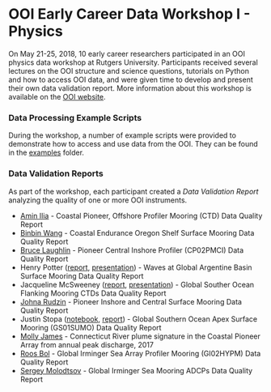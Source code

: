 # OOI Early Career Data Workshop I - Physics

On May 21-25, 2018, 10 early career researchers participated in an OOI physics data workshop at Rutgers University. Participants received several lectures on the OOI structure and science questions, tutorials on Python and how to access OOI data, and were given time to develop and present their own data validation report.  More information about this workshop is available on the [OOI website](http://oceanobservatories.org/data-workshops/).

### Data Processing Example Scripts
During the workshop, a number of example scripts were provided to demonstrate how to access and use data from the OOI.  They can be found in the [examples](examples) folder.

### Data Validation Reports
As part of the workshop, each participant created a *Data Validation Report* analyzing the quality of one or more OOI instruments.

* [Amin Ilia](reports/Amin_Ilia.ipynb) - Coastal Pioneer, Offshore Profiler Mooring (CTD) Data Quality Report
* [Binbin Wang](reports/Binbin_Wang.ipynb) - Coastal Endurance Oregon Shelf Surface Mooring Data Quality Report
* [Bruce Laughlin](reports/Bruce_Laughlin.ipynb) - Pioneer Central Inshore Profiler (CP02PMCI) Data Quality Report
* Henry Potter ([report](reports/Henry_Potter.ipynb), [presentation](reports/Henry_Potter.pptx)) - Waves at Global Argentine Basin Surface Mooring Data Quality Report
* Jacqueline McSweeney ([report](reports/Jacqueline_McSweeney.pdf), [presentation](reports/Jacqueline_McSweeney.pptx)) - Global Souther Ocean Flanking Mooring CTDs Data Quality Report
* [Johna Rudzin](reports/Johna_Rudzin.ipynb) - Pioneer Inshore and Central Surface Mooring Data Quality Report
* Justin Stopa ([notebook](reports/Justin_Stopa.ipynb), [report](reports/Justin_Stopa.pdf)) - Global Southern Ocean Apex Surface Mooring (GS01SUMO) Data Quality Report
* [Molly James](reports/Molly_James.ipynb) - Connecticut River plume signature in the Coastal Pioneer Array from annual peak discharge, 2017
* [Roos Bol](reports/Roos_Bol.ipynb) - Global Irminger Sea Array Profiler Mooring (GI02HYPM) Data Quality Report
* [Sergey Molodtsov](reports/Sergey_Molodtsov.ipynb) - Global Irminger Sea Mooring ADCPs Data Quality Report

